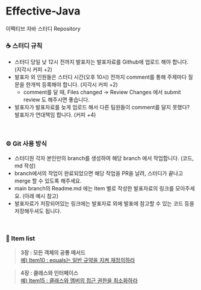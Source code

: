 # Effective-Java
이펙티브 자바 스터디 Repository

### ☕️ 스터디 규칙
- 스터디 당일 낮 12시 전까지 발표자는 발표자료를 Github에 업로드 해야 합니다. (지각시 커피 +2)
- 발표자 외 인원들은 스터디 시간(오후 10시) 전까지 comment를 통해 주제마다 질문을 한개씩 등록해야 합니다. (지각시 커피 +2)
  - comment를 달 때, Files changed → Review Changes 에서 submit review 도 해주시면 좋습니다.
- 발표자가 발표자료를 늦게 업로드 해서 다른 팀원들이 comment를 달지 못했다? 발표자가 연대책임 합니다. (커피 +4)
<br>

### ⚙️ Git 사용 방식
- 스터디원 각자 본인만의 branch를 생성하여 해당 branch 에서 작업합니다. (코드, md 작성)
- branch에서의 작업이 완료되었으면 해당 작업을 PR을 날려, 스터디가 끝나고 merge 할 수 있도록 해주세요.
- main branch의 Readme.md 에는 Item 별로 작성한 발표자료의 링크를 모아주세요. (아래 예시 참고)
- 발표자료가 저장되어있는 링크에는 발표자료 외에 발표에 참고할 수 있는 코드 등을 저장해두셔도 됩니다.
<br>

### 🍄 Item list
> **3장 : 모든 객체의 공통 메서드** <br>
[예) Item10 : equals는 일반 규약을 지켜 재정의하라](app/src/main/java/com/programmers/java/chapt3/item10/README.md)

> **4장 : 클래스와 인터페이스** <br>
[예) Item15 : 클래스와 멤버의 접근 권한을 최소화하라](app/src/main/java/com/programmers/java/chapt3/item10/README.md)
